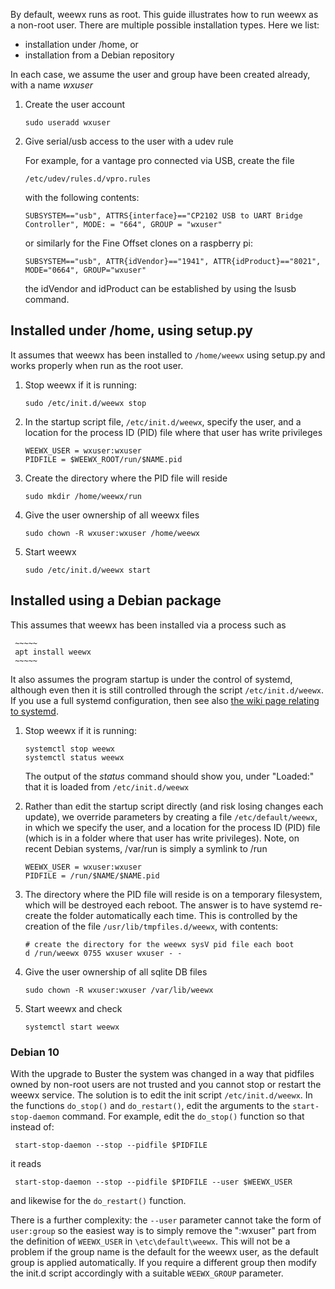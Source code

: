 By default, weewx runs as root.  This guide illustrates how to run weewx as a non-root user. There are multiple possible installation types. Here we list:
* installation under /home, or
* installation from a Debian repository

In each case, we assume the user and group have been created already, with a name _wxuser_

1.  Create the user account

     ~~~~~
     sudo useradd wxuser
     ~~~~~

2.  Give serial/usb access to the user with a udev rule

    For example, for a vantage pro connected via USB, create the file

     ~~~~~
     /etc/udev/rules.d/vpro.rules
     ~~~~~

    with the following contents:

     ~~~~~
     SUBSYSTEM=="usb", ATTRS{interface}=="CP2102 USB to UART Bridge Controller", MODE: = "664", GROUP = "wxuser"
     ~~~~~
 
    or similarly for the Fine Offset clones on a raspberry pi:

     ~~~~~
     SUBSYSTEM=="usb", ATTR{idVendor}=="1941", ATTR{idProduct}=="8021", MODE="0664", GROUP="wxuser"
     ~~~~~

    the idVendor and idProduct can be established by using the lsusb command.

## Installed under /home, using setup.py
 It assumes that weewx has been installed to `/home/weewx` using setup.py and works properly when run as the root user.

1.  Stop weewx if it is running:

     ~~~~~
     sudo /etc/init.d/weewx stop
     ~~~~~


3.  In the startup script file, `/etc/init.d/weewx`, specify the user, and a location for
the process ID (PID) file where that user has write privileges

     ~~~~~
     WEEWX_USER = wxuser:wxuser
     PIDFILE = $WEEWX_ROOT/run/$NAME.pid
     ~~~~~

4.  Create the directory where the PID file will reside

     ~~~~~
     sudo mkdir /home/weewx/run
     ~~~~~

5.  Give the user ownership of all weewx files

     ~~~~~
     sudo chown -R wxuser:wxuser /home/weewx
     ~~~~~



7.  Start weewx

     ~~~~~
     sudo /etc/init.d/weewx start
     ~~~~~

## Installed using a Debian package

This assumes that weewx has been installed via a process such as 

     ~~~~~
     apt install weewx
     ~~~~~

It also assumes the program startup is under the control of systemd, although even then it is still controlled through the script  `/etc/init.d/weewx`.  If you use a full systemd configuration, then see also [the wiki page relating to systemd](../wiki/systemd#to-run-as-a-non-root-user).

1.  Stop weewx if it is running:

     ~~~~~
     systemctl stop weewx 
     systemctl status weewx 
     ~~~~~
     The output of the _status_ command should show you, under "Loaded:" that it is loaded from `/etc/init.d/weewx`

2.  Rather than edit the startup script directly (and risk losing changes each update), we override parameters by creating a file `/etc/default/weewx`, in which we specify the user, and a location for
the process ID (PID) file (which is in a folder where that user has write privileges). Note, on recent Debian systems, /var/run is simply a symlink to /run

     ~~~~~
     WEEWX_USER = wxuser:wxuser
     PIDFILE = /run/$NAME/$NAME.pid
     ~~~~~

4.  The directory where the PID file will reside is on a temporary filesystem, which will be destroyed each reboot.
The answer is to have systemd re-create the folder automatically each time. This is controlled  by the creation of the file `/usr/lib/tmpfiles.d/weewx`, with contents:

     ~~~~~
    # create the directory for the weewx sysV pid file each boot
    d /run/weewx 0755 wxuser wxuser - -
     ~~~~~

5.  Give the user ownership of all sqlite DB files

     ~~~~~
     sudo chown -R wxuser:wxuser /var/lib/weewx
     ~~~~~

7.  Start weewx and check

     ~~~~~
     systemctl start weewx 
     ~~~~~

### Debian 10
With the upgrade to Buster the system was changed in a way that pidfiles owned by non-root users are not trusted and you cannot stop or restart the weewx service.
The solution is to edit the init script `/etc/init.d/weewx`. In the functions `do_stop()` and `do_restart()`, edit the arguments to the `start-stop-daemon` command. For example, edit the `do_stop()` function so that instead of:

     start-stop-daemon --stop --pidfile $PIDFILE

it reads

     start-stop-daemon --stop --pidfile $PIDFILE --user $WEEWX_USER

and likewise for the `do_restart()` function.

There is a further complexity: the `--user` parameter cannot take the form of `user:group` so the easiest way is to simply remove the ":wxuser" part from the definition of `WEEWX_USER` in `\etc\default\weewx`.
This will not be a problem  if the group name is the default for the weewx user, as the default group is applied automatically. If you require a different group then modify the init.d script accordingly with a suitable `WEEWX_GROUP` parameter.
